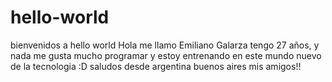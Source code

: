 # hello-world
bienvenidos a hello world
Hola me llamo Emiliano Galarza tengo 27 años, y nada me gusta mucho programar y estoy entrenando en este mundo nuevo de la tecnologia :D saludos desde argentina buenos aires mis amigos!!
